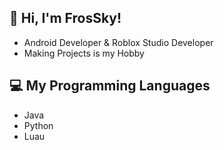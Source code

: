 ## 👋 Hi, I'm FrosSky!
- Android Developer & Roblox Studio Developer<br/>
- Making Projects is my Hobby<br/>

## 💻 My Programming Languages
- Java
- Python
- Luau